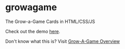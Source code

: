 # growagame
The Grow-a-Game Cards in HTML/CSS/JS

Check out the demo [here](https://frequem.github.io/growagame/).

Don't know what this is? Visit [Grow-A-Game Overview](http://www.valuesatplay.org/grow-a-game-overview)
